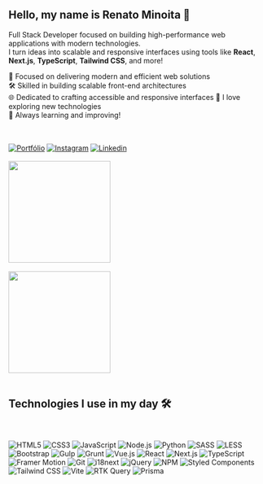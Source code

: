 ## Hello, my name is Renato Minoita 🚀

Full Stack Developer focused on building high-performance web applications with modern technologies.  
I turn ideas into scalable and responsive interfaces using tools like **React**, **Next.js**, **TypeScript**, **Tailwind CSS**, and more!

🚀 Focused on delivering modern and efficient web solutions  
🛠️ Skilled in building scalable front-end architectures  
🌐 Dedicated to crafting accessible and responsive interfaces 
🧠 I love exploring new technologies  
🎯 Always learning and improving!

<br/><br/>
[![Portfólio](https://img.shields.io/badge/Portfolio-Visit%20Now-brightgreen?style=for-the-badge&logo=rocket&logoColor=white)](https://renato-s-dev-page.vercel.app/)
[![Instagram](https://img.shields.io/badge/Instagram-E4405F?style=for-the-badge&logo=instagram&logoColor=white)](https://www.instagram.com/renatominoita/)
[![Linkedin](https://img.shields.io/badge/LinkedIn-0077B5?style=for-the-badge&logo=linkedin&logoColor=white)](https://www.linkedin.com/in/renato-luiz-0b072b247/)
<br/><br/>
<a href="https://github.com/RNT13/github-readme-stats">
  <img height=200 align="center" src="https://github-readme-stats.vercel.app/api?username=RNT13&show_icons=true&theme=dark" />
</a><br/><br/>
<a href="https://github.com/RNT13/convoychat">
  <img height=200 align="center" src="https://github-readme-stats.vercel.app/api/top-langs?username=RNT13&layout=compact&langs_count=8&card_width=320&theme=dark" />
</a><br/><br/>
## Technologies I use in my day 🛠️
<br/>
<div stats="display: inline_block"><br/>
  <img alt="HTML5" src="https://img.shields.io/badge/HTML5-E34F26?style=for-the-badge&logo=html5&logoColor=white">
  <img alt="CSS3" src="https://img.shields.io/badge/CSS3-1572B6?style=for-the-badge&logo=css3&logoColor=white">
  <img alt="JavaScript" src="https://img.shields.io/badge/JavaScript-F7DF1E?style=for-the-badge&logo=javascript&logoColor=black">
  <img alt="Node.js" src="https://img.shields.io/badge/Node.js-339933?style=for-the-badge&logo=nodedotjs&logoColor=white">
  <img alt="Python" src="https://img.shields.io/badge/Python-3776AB?style=for-the-badge&logo=python&logoColor=white">
  <img alt="SASS" src="https://img.shields.io/badge/SASS-CC6699?style=for-the-badge&logo=sass&logoColor=white">
  <img alt="LESS" src="https://img.shields.io/badge/Less-1D365D?style=for-the-badge&logo=less&logoColor=white">
  <img alt="Bootstrap" src="https://img.shields.io/badge/Bootstrap-7952B3?style=for-the-badge&logo=bootstrap&logoColor=white">
  <img alt="Gulp" src="https://img.shields.io/badge/Gulp-CF4647?style=for-the-badge&logo=gulp&logoColor=white">
  <img alt="Grunt" src="https://img.shields.io/badge/Grunt-FBA919?style=for-the-badge&logo=grunt&logoColor=white">
  <img alt="Vue.js" src="https://img.shields.io/badge/Vue.js-4FC08D?style=for-the-badge&logo=vuedotjs&logoColor=white">
  <img alt="React" src="https://img.shields.io/badge/React-20232A?style=for-the-badge&logo=react&logoColor=61DAFB">
  <img alt="Next.js" src="https://img.shields.io/badge/Next.js-000000?style=for-the-badge&logo=nextdotjs&logoColor=white">
  <img alt="TypeScript" src="https://img.shields.io/badge/TypeScript-007ACC?style=for-the-badge&logo=typescript&logoColor=white">
  <img alt="Framer Motion" src="https://img.shields.io/badge/Framer%20Motion-000000?style=for-the-badge&logo=framer&logoColor=white">
  <img alt="Git" src="https://img.shields.io/badge/Git-F05032?style=for-the-badge&logo=git&logoColor=white">
  <img alt="i18next" src="https://img.shields.io/badge/i18next-26A69A?style=for-the-badge&logo=i18next&logoColor=white">
  <img alt="jQuery" src="https://img.shields.io/badge/jQuery-0769AD?style=for-the-badge&logo=jquery&logoColor=white">
  <img alt="NPM" src="https://img.shields.io/badge/NPM-CB3837?style=for-the-badge&logo=npm&logoColor=white">
  <img alt="Styled Components" src="https://img.shields.io/badge/Styled--Components-db7093?style=for-the-badge&logo=styled-components&logoColor=white">
  <img alt="Tailwind CSS" src="https://img.shields.io/badge/TailwindCSS-06B6D4?style=for-the-badge&logo=tailwindcss&logoColor=white">
  <img alt="Vite" src="https://img.shields.io/badge/Vite-646CFF?style=for-the-badge&logo=vite&logoColor=white">
  <img alt="RTK Query" src="https://img.shields.io/badge/RTK%20Query-764ABC?style=for-the-badge&logo=redux&logoColor=white">
  <img alt="Prisma" src="https://img.shields.io/badge/Prisma-2D3748?style=for-the-badge&logo=prisma&logoColor=white">
</div><br/>
